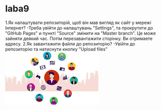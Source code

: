 # laba9
1.Як налаштувати репозиторій, щоб він мав вигляд як сайт у
мережі Інтернет?
-Треба увійти до налаштувань "Settings", та прокрутити до "GitHub Pages" и пункті "Source" змінити на "Master branch". Це може зайняти деякий час.
Потім перезавантажити сторінку. Ви отримаете адресу.
2.Як завантажити файли до репозиторію?
-Увійти до репозиторію та натиснути кнопку "Upload files" 
![Image](images2123.jpg)
